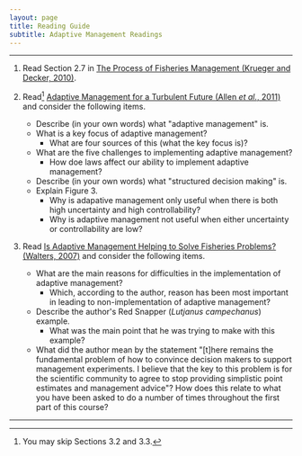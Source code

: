 ```yaml
---
layout: page
title: Reading Guide
subtitle: Adaptive Management Readings
---
```


----

1. Read Section 2.7 in [The Process of Fisheries Management (Krueger and Decker, 2010)](../MgmntProcess/KruegerDecker_2010_Process.pdf).

1. Read[^1] [Adaptive Management for a Turbulent Future (Allen *et al.*, 2011)](Allenetal_2011_AdaptiveManagement.pdf) and consider the following items.
    * Describe (in your own words) what "adaptive management" is.
    * What is a key focus of adaptive management?
        * What are four sources of this (what the key focus is)?
    * What are the five challenges to implementing adaptive management?
        * How doe laws affect our ability to implement adaptive management?
    * Describe (in your own words) what "structured decision making" is.
    * Explain Figure 3.
        * Why is adapative management only useful when there is both high uncertainty and high controllability?
        * Why is adaptive management not useful when either uncertainty or controllability are low?

1. Read [Is Adaptive Management Helping to Solve Fisheries Problems? (Walters, 2007)](Walters_2007_AdaptiveManagement.pdf) and consider the following items.
    * What are the main reasons for difficulties in the implementation of adaptive management?
        * Which, according to the author, reason has been most important in leading to non-implementation of adaptive management?
    * Describe the author's Red Snapper (*Lutjanus campechanus*) example.
        * What was the main point that he was trying to make with this example?
    * What did the author mean by the statement "[t]here remains the fundamental problem of how to convince decision makers to support management experiments. I believe that the key to this problem is for the scientific community to agree to stop providing simplistic point estimates and management advice"?  How does this relate to what you have been asked to do a number of times throughout the first part of this course?

----
[^1]: You may skip Sections 3.2 and 3.3.
